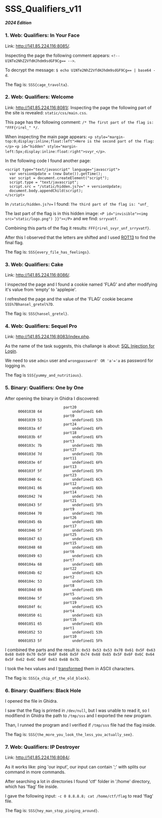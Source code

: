 # SSS_Qualifiers_v11

##### 2024 Edition

### 1. Web: Qualifiers: In Your Face
  Link: http://141.85.224.116:8085/.

  Inspecting the page the following comment appears: ```<!-- U1NTe2NhZ2VfdHJhdm9sdGF9Cg== -->```.
  
  To decrypt the message: ```$ echo U1NTe2NhZ2VfdHJhdm9sdGF9Cg== | base64 -d```.

  The flag is: ```SSS{cage_travolta}```.

### 2. Web: Qualifiers: Welcome
  Link: http://141.85.224.116:8081/.
  Inspecting the page the following part of the site is revealed: ```static/css/main.css```.
  
  This page has the following comment: ```/* The first part of the flag is: "FFF{rirel_" */```.
  
  When inspecting the main page appears:
  ```<p style="margin-top:0;display:inline;float:left">Here is the second part of the flag:</p>```
```<p id="hidden" style="margin-left:5px;display:inline:float:right">svyr_</p>```.
  
  In the following code I found another page:
  ```
  <script type="text/javascript" language="javascript">  
    var versionUpdate = (new Date()).getTime();  
    var script = document.createElement("script");  
    script.type = "text/javascript";  
    script.src = "/static/hidden.js?v=" + versionUpdate;  
    document.body.appendChild(script);  
</script> 
```

  In ```/static/hidden.js?v=``` I found: ```The third part of the flag is: "unf_```
  
  The last part of the flag is in this hidden image: ```<P id="invisible"><img src="static/logo.png") }}"></P>``` and we find: ```srryvatf```.
  
  Combining this parts of the flag it results: ```FFF{rirel_svyr_unf_srryvatf}```.
  
  After this I observed that the letters are shifted and I used [ROT13](https://gchq.github.io/CyberChef/#recipe=ROT13(true,true,false,13)&input=RkZGe3JpcmVsX3N2eXJfdW5mX3Nycnl2YXRmfQ) to find the final flag.
  
  The flag is: ```SSS{every_file_has_feelings}```.

### 3. Web: Qualifiers: Cake
  Link: http://141.85.224.116:8086/.

  I inspected the page and I found a cookie named 'FLAG' and after modifying it's value from 'empty' to 'applepie'.
  
  I refreshed the page and the value of the 'FLAG' cookie became ```SSS%7Bhansel_gretel%7D```.

  The flag is: ```SSS{hansel_gretel}```.

### 4. Web: Qualifiers: Sequel Pro
  Link: http://141.85.224.116:8083/index.php.

  As the name of the task suggests, this challange is about: [SQL Injection for Login](https://www.sqlinjection.net/login/).

  We need to use ```admin``` user and ```wrongpassword' OR 'a'='a``` as password for logging in.
  
  The flag is ```SSS{yummy_and_nutritious}```.

### 5. Binary: Qualifiers: One by One
  After opening the binary in Ghidra I discovered:
  ```
                             part20
        00601038 64              undefined1 64h
                             part0
        00601039 53              undefined1 53h
                             part24
        0060103a 6f              undefined1 6Fh
                             part18
        0060103b 6f              undefined1 6Fh
                             part3
        0060103c 7b              undefined1 7Bh
                             part27
        0060103d 7d              undefined1 7Dh
                             part11
        0060103e 6f              undefined1 6Fh
                             part13
        0060103f 5f              undefined1 5Fh
                             part23
        00601040 6c              undefined1 6Ch
                             part12
        00601041 66              undefined1 66h
                             part14
        00601042 74              undefined1 74h
                             part21
        00601043 5f              undefined1 5Fh
                             part9
        00601044 70              undefined1 70h
                             part26
        00601045 6b              undefined1 6Bh
                             part17
        00601046 5f              undefined1 5Fh
                             part25
        00601047 63              undefined1 63h
                             part15
        00601048 68              undefined1 68h
                             part6
        00601049 63              undefined1 63h
                             part7
        0060104a 68              undefined1 68h
                             part22
        0060104b 62              undefined1 62h
                             part2
        0060104c 53              undefined1 53h
                             part8
        0060104d 69              undefined1 69h
                             part5
        0060104e 5f              undefined1 5Fh
                             part19
        0060104f 6c              undefined1 6Ch
                             part4
        00601050 61              undefined1 61h
                             part16
        00601051 65              undefined1 65h
                             part1
        00601052 53              undefined1 53h
                             part10
        00601053 5f              undefined1 5Fh
  ```
  I combined the parts and the result is: ```0x53 0x53 0x53 0x7B 0x61 0x5F 0x63 0x68 0x69 0x70 0x5F 0x6F 0x66 0x5F 0x74 0x68 0x65 0x5F 0x6F 0x6C 0x64 0x5F 0x62 0x6C 0x6F 0x63 0x6B 0x7D```.

  I took the hex values and I [transformed](https://gchq.github.io/CyberChef/#recipe=From_Hex('Auto')&input=MHg1MyAweDUzIDB4NTMgMHg3QiAweDYxIDB4NUYgMHg2MyAweDY4IDB4NjkgMHg3MCAweDVGIDB4NkYgMHg2NiAweDVGIDB4NzQgMHg2OCAweDY1IDB4NUYgMHg2RiAweDZDIDB4NjQgMHg1RiAweDYyIDB4NkMgMHg2RiAweDYzIDB4NkIgMHg3RA) them in ASCII characters.
  
  The flag is: ```SSS{a_chip_of_the_old_block}```.

### 6. Binary: Qualifiers: Black Hole
  I opened the file in Ghidra.

  I saw that the flag is printed in ```/dev/null```, but I was unable to read it, so I modifiend in Ghidra the path to ```/tmp/sss``` and I exported the new program.

  Than, I runned the program and I verified if ```/tmp/sss``` file had the flag inside.

  The flag is: ```SSS{the_more_you_look_the_less_you_actually_see}```.
  
### 7. Web: Qualifiers: IP Destroyer
  Link: http://141.85.224.116:8084/.

  As it works like: ping 'our input', our input can contain ';' with splits our command in more commands.

  After searching a lot in directories I found 'ctf' folder in '/home' directory, which has 'flag' file inside.
  
  I gave the following input: ```-c 0 8.8.8.8; cat /home/ctf/flag``` to read 'flag' file.

  The flag is: ```SSS{hey_man_stop_pinging_around}```.
